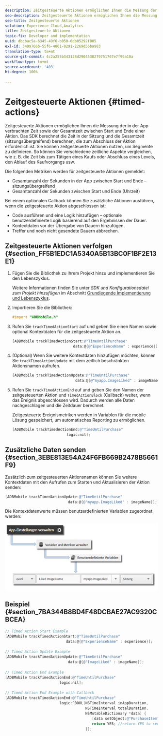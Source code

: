 ```yaml
---
description: Zeitgesteuerte Aktionen ermöglichen Ihnen die Messung der in der App verbrachten Zeit sowie der Gesamtzeit zwischen Start und Ende einer Aktion. Das SDK berechnet die Zeit in der Sitzung und die Gesamtzeit (sitzungsübergreifend) berechnen, die zum Abschluss der Aktion erforderlich ist. Sie können zeitgesteuerte Aktionen nutzen, um Segmente zu definieren. So können Sie verschiedene zeitliche Aspekte vergleichen, wie z. B. die Zeit bis zum Tätigen eines Kaufs oder Abschluss eines Levels, den Ablauf des Kaufvorgangs usw.
seo-description: Zeitgesteuerte Aktionen ermöglichen Ihnen die Messung der in der App verbrachten Zeit sowie der Gesamtzeit zwischen Start und Ende einer Aktion. Das SDK berechnet die Zeit in der Sitzung und die Gesamtzeit (sitzungsübergreifend) berechnen, die zum Abschluss der Aktion erforderlich ist. Sie können zeitgesteuerte Aktionen nutzen, um Segmente zu definieren. So können Sie verschiedene zeitliche Aspekte vergleichen, wie z. B. die Zeit bis zum Tätigen eines Kaufs oder Abschluss eines Levels, den Ablauf des Kaufvorgangs usw.
seo-title: Zeitgesteuerte Aktionen
solution: Experience Cloud,Analytics
title: Zeitgesteuerte Aktionen
topic-fix: Developer and implementation
uuid: dbcbac5a-6345-49f6-b050-0db05292f005
exl-id: 3499766b-55f6-4861-8291-2269d56ba983
translation-type: tm+mt
source-git-commit: 4c2a255b343128d2904530279751767e7f99a10a
workflow-type: tm+mt
source-wordcount: '403'
ht-degree: 100%

---
```


# Zeitgesteuerte Aktionen {#timed-actions}

Zeitgesteuerte Aktionen ermöglichen Ihnen die Messung der in der App verbrachten Zeit sowie der Gesamtzeit zwischen Start und Ende einer Aktion. Das SDK berechnet die Zeit in der Sitzung und die Gesamtzeit (sitzungsübergreifend) berechnen, die zum Abschluss der Aktion erforderlich ist. Sie können zeitgesteuerte Aktionen nutzen, um Segmente zu definieren. So können Sie verschiedene zeitliche Aspekte vergleichen, wie z. B. die Zeit bis zum Tätigen eines Kaufs oder Abschluss eines Levels, den Ablauf des Kaufvorgangs usw.

Die folgenden Metriken werden für zeitgesteuerte Aktionen gemeldet:

* Gesamtanzahl der Sekunden in der App zwischen Start und Ende – sitzungsübergreifend
* Gesamtanzahl der Sekunden zwischen Start und Ende (Uhrzeit)

Bei einem optionalen Callback können Sie zusätzliche Aktionen ausführen, wenn die zeitgesteuerte Aktion abgeschlossen ist:

* Code ausführen und eine Logik hinzufügen – optionale benutzerdefinierte Logik basierend auf den Ergebnissen der Dauer.
* Kontextdaten vor der Übergabe von Dauern hinzufügen.
* Treffer und noch nicht gesendete Dauern abbrechen.

## Zeitgesteuerte Aktionen verfolgen {#section_FF5B1EDC1A5340A5B13BC0F1BF2E13E1}

1. Fügen Sie die Bibliothek zu Ihrem Projekt hinzu und implementieren Sie den Lebenszyklus.

   Weitere Informationen finden Sie unter *SDK und Konfigurationsdatei zum Projekt hinzufügen* im Abschnitt [Grundlegende Implementierung und Lebenszyklus](/help/ios/getting-started/dev-qs.md).
1. Importieren Sie die Bibliothek:

   ```objective-c
   #import "ADBMobile.h"
   ```

1. Rufen Sie `trackTimedActionStart` auf und geben Sie einen Namen sowie optional Kontextdaten für die zeitgesteuerte Aktion an.

   ```objective-c
   [ADBMobile trackTimedActionStart:@"TimeUntilPurchase"  
                               data:@{@"ExperienceName" : experience}];
   ```

1. (Optional) Wenn Sie weitere Kontextdaten hinzufügen möchten, können Sie `trackTimedActionUpdate` mit dem zeitlich beschränkten Aktionsnamen aufrufen.

   ```objective-c
   [ADBMobile trackTimedActionUpdate:@"TimeUntilPurchase"  
                                data:@{@"myapp.ImageLiked" : imageName}];
   ```

1. Rufen Sie `trackTimedActionEnd` auf und geben Sie den Namen der zeitgesteuerten Aktion und `TimedActionBlock` (Callback) weiter, wenn das Ereignis abgeschlossen wird. Dadurch werden alle Daten nachgeschlagen und die Zeitdauer berechnet.

   Zeitgesteuerte Ereignismetriken werden in Variablen für die mobile Lösung gespeichert, um automatisches Reporting zu ermöglichen.

   ```objective-c
   [ADBMobile trackTimedActionEnd:@"TimeUntilPurchase"  
                            logic:nil];
   ```

## Zusätzliche Daten senden {#section_3EBE813E54A24F6FB669B2478B5661F9}

Zusätzlich zum zeitgesteuerten Aktionsnamen können Sie weitere Kontextdaten mit den Aufrufen zum Starten und Aktualisieren der Aktion senden:

```objective-c
[ADBMobile trackTimedActionUpdate:@"TimeUntilPurchase"  
                             data:@{@"myapp.ImageLiked" : imageName}];
```

Die Kontextdatenwerte müssen benutzerdefinierten Variablen zugeordnet werden:

![](assets/map-variable-context-ltv.png)

## Beispiel {#section_7BA344B8BD4F48DCBAE27AC9320CBCEA}

```objective-c
// Timed Action Start Example 
[ADBMobile trackTimedActionStart:@"TimeUntilPurchase"  
                            data:@{@"ExperienceName" : experience}];

// Timed Action Update Example 
[ADBMobile trackTimedActionUpdate:@"TimeUntilPurchase"  
                             data:@{@"ImageLiked" : imageName}];

// Timed Action End Example 
[ADBMobile trackTimedActionEnd:@"TimeUntilPurchase"  
                         logic:nil]; 
 
// Timed Action End Example with Callback 
[ADBMobile trackTimedActionEnd:@"TimeUntilPurchase"  
                         logic:^BOOL(NSTimeInterval inAppDuration,  
                                     NSTimeInterval totalDuration,  
                                     NSMutableDictionary *data) { 
                                        [data setObject:@"PurchaseItem" forKey:@"Item453"]; 
                                        return YES; //return YES to send the hit, NO to cancel 
                                     }];
```
